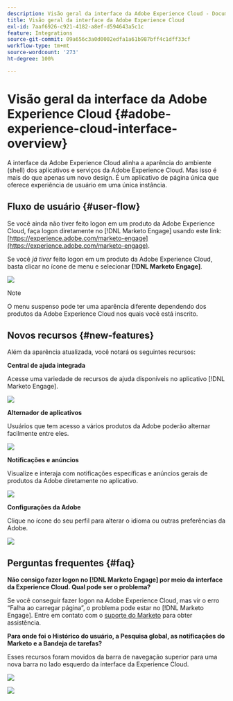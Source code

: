 ```yaml
---
description: Visão geral da interface da Adobe Experience Cloud - Documentos do Marketo - Documentação do produto
title: Visão geral da interface da Adobe Experience Cloud
exl-id: 7aaf6926-c921-4182-a8ef-d594643a5c1c
feature: Integrations
source-git-commit: 09a656c3a0d0002edfa1a61b987bff4c1dff33cf
workflow-type: tm+mt
source-wordcount: '273'
ht-degree: 100%

---
```


# Visão geral da interface da Adobe Experience Cloud {#adobe-experience-cloud-interface-overview}

A interface da Adobe Experience Cloud alinha a aparência do ambiente (shell) dos aplicativos e serviços da Adobe Experience Cloud. Mas isso é mais do que apenas um novo design. É um aplicativo de página única que oferece experiência de usuário em uma única instância.

## Fluxo de usuário {#user-flow}

Se você ainda não tiver feito logon em um produto da Adobe Experience Cloud, faça logon diretamente no [!DNL Marketo Engage] usando este link: [https://experience.adobe.com/marketo-engage](https://experience.adobe.com/marketo-engage).

Se você _já tiver_ feito logon em um produto da Adobe Experience Cloud, basta clicar no ícone de menu e selecionar **[!DNL Marketo Engage]**.

![](assets/unified-shell-overview-1.png)

>[!NOTE]
>
>O menu suspenso pode ter uma aparência diferente dependendo dos produtos da Adobe Experience Cloud nos quais você está inscrito.

## Novos recursos {#new-features}

Além da aparência atualizada, você notará os seguintes recursos:

**Central de ajuda integrada**

Acesse uma variedade de recursos de ajuda disponíveis no aplicativo [!DNL Marketo Engage].

![](assets/unified-shell-overview-2.png)

**Alternador de aplicativos**

Usuários que tem acesso a vários produtos da Adobe poderão alternar facilmente entre eles.

![](assets/unified-shell-overview-3.png)

**Notificações e anúncios**

Visualize e interaja com notificações específicas e anúncios gerais de produtos da Adobe diretamente no aplicativo.

![](assets/unified-shell-overview-4.png)

**Configurações da Adobe**

Clique no ícone do seu perfil para alterar o idioma ou outras preferências da Adobe.

![](assets/unified-shell-overview-5.png)

## Perguntas frequentes {#faq}

**Não consigo fazer logon no [!DNL Marketo Engage] por meio da interface da Experience Cloud. Qual pode ser o problema?**

Se você conseguir fazer logon na Adobe Experience Cloud, mas vir o erro “Falha ao carregar página”, o problema pode estar no [!DNL Marketo Engage]. Entre em contato com o [suporte do Marketo](https://nation.marketo.com/t5/support/ct-p/Support) para obter assistência.

**Para onde foi o Histórico do usuário, a Pesquisa global, as notificações do Marketo e a Bandeja de tarefas?**

Esses recursos foram movidos da barra de navegação superior para uma nova barra no lado esquerdo da interface da Experience Cloud.

![](assets/unified-shell-overview-6.png)

![](assets/unified-shell-overview-7.png)
